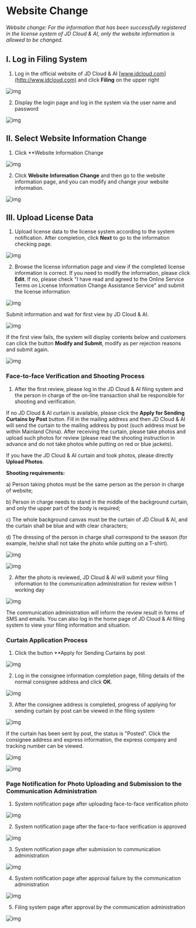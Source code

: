 # Website Change

###### Website change: For the information that has been successfully registered in the license system of JD Cloud & AI, only the website information is allowed to be changed.

## I. Log in Filing System

1. Log in the official website of JD Cloud & AI [www.jdcloud.com](http://www.jdcloud.com) and click **Filing** on the upper right

![img](https://github.com/jdcloudcom/cn/blob/joytaobao-beian-2020032802/image/ICP-License-Service/Change-website-cn-1.png)

2. Display the login page and log in the system via the user name and password

![img](https://github.com/jdcloudcom/cn/blob/joytaobao-beian-2020032802/image/ICP-License-Service/Change-website-cn-2.png)

## II. Select Website Information Change

1. Click **Website Information Change

![img](https://github.com/jdcloudcom/cn/blob/joytaobao-beian-2020032802/image/ICP-License-Service/Change-website-cn-3.png)

2. Click **Website Information Change** and then go to the website information page, and you can modify and change your website information.

![img](https://github.com/jdcloudcom/cn/blob/joytaobao-beian-2020032802/image/ICP-License-Service/Change-website-cn-4.png)

## III. Upload License Data

1. Upload license data to the license system according to the system notification. After completion, click **Next** to go to the information checking page.

![img](https://github.com/jdcloudcom/cn/blob/joytaobao-beian-2020032802/image/ICP-License-Service/Change-website-cn-5.png)

2. Browse the license information page and view if the completed license information is correct. If you need to modify the information, please click **Edit**. If no, please check "I have read and agreed to the Online Service Terms on License Information Change Assistance Service" and submit the license information

  ![img](https://github.com/jdcloudcom/cn/blob/joytaobao-beian-2020032802/image/ICP-License-Service/Change-website-cn-6.png)

Submit information and wait for first view by JD Cloud & AI.

![img](https://github.com/jdcloudcom/cn/blob/joytaobao-beian-2020032802/image/ICP-License-Service/Change-website-cn-7.png)

If the first view fails, the system will display contents below and customers can click the button **Modify and Submit**, modify as per rejection reasons and submit again.

![img](https://github.com/jdcloudcom/cn/blob/joytaobao-beian-2020032802/image/ICP-License-Service/Change-website-cn-8.png)

### Face-to-face Verification and Shooting Process

1. After the first review, please log in the JD Cloud & AI filing system and the person in charge of the on-line transaction shall be responsible for shooting and verification.

If no JD Cloud & AI curtain is available, please click the **Apply for Sending Curtains by Post** button. Fill in the mailing address and then JD Cloud & AI will send the curtain to the mailing address by post (such address must be within Mainland China). After receiving the curtain, please take photos and upload such photos for review (please read the shooting instruction in advance and do not take photos while putting on red or blue jackets).

If you have the JD Cloud & AI curtain and took photos, please directly **Upload Photos**.

**Shooting requirements:**

a)   Person taking photos must be the same person as the person in charge of website;

b)   Person in charge needs to stand in the middle of the background curtain, and only the upper part of the body is required;

c)   The whole background canvas must be the curtain of JD Cloud & AI, and the curtain shall be blue and with clear characters;

d)   The dressing of the person in charge shall correspond to the season (for example, he/she shall not take the photo while putting on a T-shirt).

![img](https://github.com/jdcloudcom/cn/blob/joytaobao-beian-2020032802/image/ICP-License-Service/Change-website-cn-9.png)

![img](https://github.com/jdcloudcom/cn/blob/joytaobao-beian-2020032802/image/ICP-License-Service/Change-website-cn-10.png)

2. After the photo is reviewed, JD Cloud & AI will submit your filing information to the communication administration for review within 1 working day

![img](https://github.com/jdcloudcom/cn/blob/joytaobao-beian-2020032802/image/ICP-License-Service/Change-website-cn-11.png)

The communication administration will inform the review result in forms of SMS and emails. You can also log in the home page of JD Cloud & AI filing system to view your filing information and situation.

### Curtain Application Process

1. Click the button **Apply for Sending Curtains by post

![img](https://github.com/jdcloudcom/cn/blob/joytaobao-beian-2020032802/image/ICP-License-Service/Change-website-cn-12.png)

2. Log in the consignee information completion page, filling details of the normal consignee address and click **OK**.

![img](https://github.com/jdcloudcom/cn/blob/joytaobao-beian-2020032802/image/ICP-License-Service/Change-website-cn-13.png)

3. After the consignee address is completed, progress of applying for sending curtain by post can be viewed in the filing system

![img](https://github.com/jdcloudcom/cn/blob/joytaobao-beian-2020032802/image/ICP-License-Service/Change-website-cn-14.png)

If the curtain has been sent by post, the status is "Posted". Click the consignee address and express information, the express company and tracking number can be viewed.

![img](https://github.com/jdcloudcom/cn/blob/joytaobao-beian-2020032802/image/ICP-License-Service/Change-website-cn-15.png)

 ![img](https://github.com/jdcloudcom/cn/blob/joytaobao-beian-2020032802/image/ICP-License-Service/Change-website-cn-16.png)

### Page Notification for Photo Uploading and Submission to the Communication Administration

1. System notification page after uploading face-to-face verification photo

![img](https://github.com/jdcloudcom/cn/blob/joytaobao-beian-2020032802/image/ICP-License-Service/Change-website-cn-17.png)

2. System notification page after the face-to-face verification is approved

![img](https://github.com/jdcloudcom/cn/blob/joytaobao-beian-2020032802/image/ICP-License-Service/Change-website-cn-18.png)

3. System notification page after submission to communication administration

![img](https://github.com/jdcloudcom/cn/blob/joytaobao-beian-2020032802/image/ICP-License-Service/Change-website-cn-19.png)

4. System notification page after approval failure by the communication administration

![img](https://github.com/jdcloudcom/cn/blob/joytaobao-beian-2020032802/image/ICP-License-Service/Change-website-cn-20.png)

5. Filing system page after approval by the communication administration

![img](https://github.com/jdcloudcom/cn/blob/joytaobao-beian-2020032802/image/ICP-License-Service/Change-website-cn-21.png)
